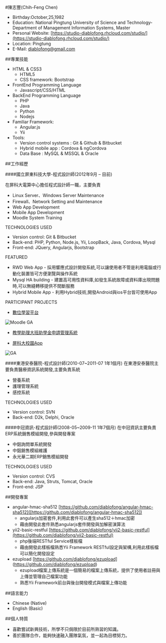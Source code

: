 #陳志豐(Chih-Feng Chen)


- Birthday:October,25,1982
- Education: National Pingtung University of Science and Technology-Department of Management Information Systems, Master 
- Personal Website: [https://studio-diablofong.rhcloud.com/studio/](https://studio-diablofong.rhcloud.com/studio/)
- Location: Pingtung
- E-Mail: [diablofong@gmail.com](diablofong@gmail.com)

##專業技能


- HTML & CSS3
	- HTML5
	- CSS framework: Bootstrap
- FrontEnd Programming Language
	- Javascript/CSS/HTML
- BackEnd Programming Language
	- PHP
	- Java
	- Python
	- Nodejs
- Familiar Framework:
	- Angular.js
	- Yii 
- Tools:
	- Version control systems : Git & Github & Bitbucket
	- Hybrid mobile app : Cordova & ngCordova
	- Data Base : MySQL & MSSQL & Oracle

##工作經歷


####國立屏東科技大學-程式設計師(2012年9月 – 目前)

在屏科大電算中心擔任程式設計師一職，主要負責

- Linux Server、Windows Server Maintenance
- Firewall、Network Setting and Maintenance
- Web App Development
- Mobile App Development
- Moodle System Training

TECHNOLOGIES USED

- Version control: Git & Bitbucket
- Back-end: PHP, Python, Node.js, Yii, LoopBack, Java, Cordova, Mysql
- Front-end: JQuery, Angularjs, Bootstrap

FEATURED

- RWD Web App - 採用響應式設計開發系統,可以讓使用者不管是利用電腦或行動化裝置皆可方便瀏覽與操作系統
- Mysql HA building - 建置高可用性資料庫,如發生系統故障或資料庫出現問題時,可以無縫轉移提供不間斷服務
- Hybrid Mobile App - 利用Hybrid技術,開發Android與ios平台皆可使用App

PARTICIPANT PROJECTS

- [數位學習平台](http://elearning.npust.edu.tw/moodle/)

![Moodle GA](http://www.imageurlhost.com/di/7299/moodle.png) 

- [教學助理大班助學金申請管理系統](https://elearning.npust.edu.tw/fellowship/#/)

- [屏科大校園App](https://play.google.com/store/apps/details?id=npust.edu.tw.npuststuapp&hl=zh-TW)

![GA](http://www.imageurlhost.com/di/IH5W/npustapp.png) 

####東港安泰醫院-程式設計師(2010-07~2011-07 1年1個月)
在東港安泰醫院主要負責醫療資訊系統開發,主要負責系統

- 營養系統
- 護理管理系統
- 感控系統

TECHNOLOGIES USED

- Version control: SVN
- Back-end: D2k, Delphi, Oracle

####中冠資訊-程式設計師(2008-05~2009-11 1年7個月)
在中冠資訊主要負責ERP系統銷售模組開發,參與開發專案

- 中鋁詢問單系統開發
- 中鋁銷售模組維護
- 永光華二期ERP銷售模組開發

TECHNOLOGIES USED

- Version control: CVS
- Back-end: Java, Struts, Tomcat, Oracle
- Front-end: JSP

##開發專案

- angular-hmac-sha512 [https://github.com/diablofong/angular-hmac-sha512]([https://github.com/diablofong/angular-hmac-sha512])
	- angularjs加密套件,利用此套件可以產生sha512＋hmac加密
	- 藉由開發此套件熟悉angularjs套件開發與加解密演算法
- yii2-basic-restful [https://github.com/diablofong/yii2-basic-restful](https://github.com/diablofong/yii2-basic-restful)
	- php後端RESTful Service樣板檔
	- 藉由開發此樣板檔熟悉Yii Framework RESTful設定與架構,利用此樣板檔可以簡化開發設定
- ezupload [https://github.com/diablofong/ezupload] (https://github.com/diablofong/ezupload)
	- ezupload檔案上傳系統是一個簡易的檔案上傳系統，提供了使用者註冊與上傳並管理自己檔案功能
	- 熟悉Yii Framework前台與後台開發模式與檔案上傳功能

##語言能力

- Chinese (Native)
- English (Basic)

##個人特質

- 喜歡嘗試新興技術，所學不只侷限於目前所熟習的知識。
- 善於團隊合作，能夠快速融入團隊氣氛，並一起為目標努力。


